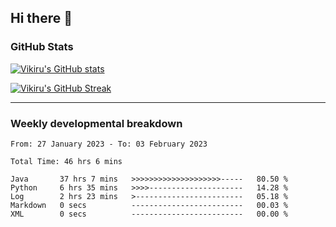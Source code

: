 ## Hi there 👋

### GitHub Stats

[![Vikiru's GitHub stats](https://github-readme-stats.vercel.app/api?username=vikiru&theme=nightowl&include_all_commits=true&count_private=true&hide=stars,contribs&show_icons=true)](https://github.com/anuraghazra/github-readme-stats)

[![Vikiru's GitHub Streak](https://streak-stats.demolab.com/?user=vikiru&theme=nightowl&hide_border=true&date_format=M%20j%5B%2C%20Y%5D)](https://github.com/DenverCoder1/github-readme-streak-stats)

---

### Weekly developmental breakdown

<!--START_SECTION:waka-->

```text
From: 27 January 2023 - To: 03 February 2023

Total Time: 46 hrs 6 mins

Java       37 hrs 7 mins   >>>>>>>>>>>>>>>>>>>>-----   80.50 %
Python     6 hrs 35 mins   >>>>---------------------   14.28 %
Log        2 hrs 23 mins   >------------------------   05.18 %
Markdown   0 secs          -------------------------   00.03 %
XML        0 secs          -------------------------   00.00 %
```

<!--END_SECTION:waka-->
